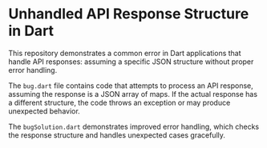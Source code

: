 # Unhandled API Response Structure in Dart

This repository demonstrates a common error in Dart applications that handle API responses: assuming a specific JSON structure without proper error handling.

The `bug.dart` file contains code that attempts to process an API response, assuming the response is a JSON array of maps. If the actual response has a different structure, the code throws an exception or may produce unexpected behavior. 

The `bugSolution.dart` demonstrates improved error handling, which checks the response structure and handles unexpected cases gracefully.